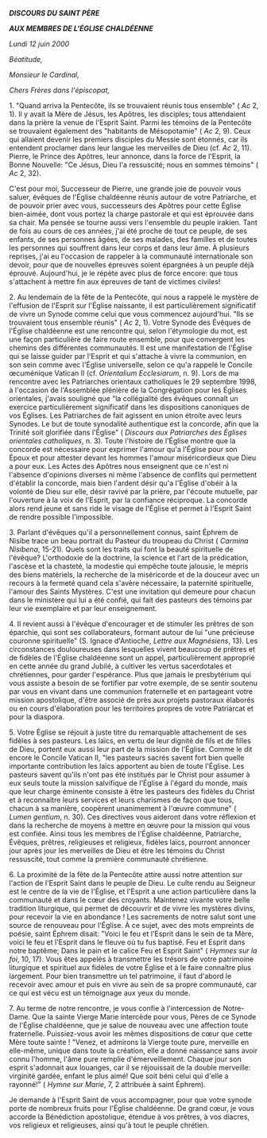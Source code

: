 ***DISCOURS DU SAINT PÈRE***

***AUX MEMBRES DE L'ÉGLISE CHALDÉENNE***

*Lundi 12 juin 2000*

*Béatitude,*

*Monsieur le Cardinal,*

*Chers Frères dans l'épiscopat,*

1\. "Quand arriva la Pentecôte, ils se trouvaient réunis tous ensemble" ( *Ac* 2, 1). Il y avait la Mère de Jésus, les Apôtres, les disciples; tous attendaient dans la prière la venue de l'Esprit Saint. Parmi les témoins de la Pentecôte se trouvaient également des "habitants de Mésopotamie" ( *Ac* 2, 9). Ceux qui allaient devenir les premiers disciples du Messie sont étonnés, car ils entendent proclamer dans leur langue les merveilles de Dieu (cf. *Ac* 2, 11). Pierre, le Prince des Apôtres, leur annonce, dans la force de l'Esprit, la Bonne Nouvelle: "Ce Jésus, Dieu l'a ressuscité; nous en sommes témoins" ( *Ac* 2, 32).

C'est pour moi, Successeur de Pierre, une grande joie de pouvoir vous saluer, évêques de l'Église chaldéenne réunis autour de votre Patriarche, et de pouvoir prier avec vous, successeurs des Apôtres pour cette Église bien-aimée, dont vous portez la charge pastorale et qui est éprouvée dans sa chair. Ma pensée se tourne aussi vers l'ensemble du peuple irakien. Tant de fois au cours de ces années, j'ai été proche de tout ce peuple, de ses enfants, de ses personnes âgées, de ses malades, des familles et de toutes les personnes qui souffrent dans leur corps et dans leur âme. À plusieurs reprises, j'ai eu l'occasion de rappeler à la communauté internationale son devoir, pour que de nouvelles épreuves soient épargnées à un peuple déjà éprouvé. Aujourd'hui, je le répète avec plus de force encore: que tous s'attachent à mettre fin aux épreuves de tant de victimes civiles!

2\. Au lendemain de la fête de la Pentecôte, qui nous a rappelé le mystère de l'effusion de l'Esprit sur l'Église naissante, il est particulièrement significatif de vivre un Synode comme celui que vous commencez aujourd'hui. "Ils se trouvaient tous ensemble réunis" ( *Ac* 2, 1). Votre Synode des Évêques de l'Église chaldéenne est une rencontre qui, selon l'étymologie du mot, est une façon particulière de faire route ensemble, pour que convergent les chemins des différentes communautés. Il est une manifestation de l'Église qui se laisse guider par l'Esprit et qui s'attache à vivre la communion, en son sein comme avec l'Église universelle, selon ce qu'a rappelé le Concile œcuménique Vatican II (cf. *Orientalium Ecclesiarum*, n. 9). Lors de ma rencontre avec les Patriarches orientaux catholiques le 29 septembre 1998, à l'occasion de l'Assemblée plénière de la Congrégation pour les Églises orientales, j'avais souligné que "la collégialité des évêques connaît un exercice particulièrement significatif dans les dispositions canoniques de vos Églises. Les Patriarches de fait agissent en union étroite avec leurs Synodes. Le but de toute synodalité authentique est la concorde, afin que la Trinité soit glorifiée dans l'Église" ( *Discours aux Patriarches des Églises orientales catholiques*, n. 3). Toute l'histoire de l'Église montre que la concorde est nécessaire pour exprimer l'amour qu'a l'Église pour son Époux et pour attester devant les hommes l'amour miséricordieux que Dieu a pour eux. Les Actes des Apôtres nous enseignent que ce n'est ni l'absence d'opinions diverses ni même l'absence de conflits qui permettent d'établir la concorde, mais bien l'ardent désir qu'a l'Église d'obéir à la volonté de Dieu sur elle, désir ravivé par la prière, par l'écoute mutuelle, par l'ouverture à la voix de l'Esprit, par la confiance réciproque. La concorde alors rend jeune et sans ride le visage de l'Église et permet à l'Esprit Saint de rendre possible l'impossible.

3\. Parlant d'évêques qu'il a personnellement connus, saint Éphrem de Nisibe trace un beau portrait du Pasteur du troupeau du Christ ( *Carmina Nisibena*, 15-21). Quels sont les traits qui font la beauté spirituelle de l'évêque? L'orthodoxie de la doctrine, la science et l'art de la prédication, l'ascèse et la chasteté, la modestie qui empêche toute jalousie, le mépris des biens matériels, la recherche de la miséricorde et de la douceur avec un recours à la fermeté quand cela s'avère nécessaire, la paternité spirituelle, l'amour des Saints Mystères. C'est une invitation qui demeure pour chacun dans le ministère qui lui a été confié, qui fait des pasteurs des témoins par leur vie exemplaire et par leur enseignement.

4\. Il revient aussi à l'évêque d'encourager et de stimuler les prêtres de son éparchie, qui sont ses collaborateurs, formant autour de lui "une précieuse couronne spirituelle" (S. Ignace d'Antioche, *Lettre aux Magnésiens*, 13). Les circonstances douloureuses dans lesquelles vivent beaucoup de prêtres et de fidèles de l'Église chaldéenne sont un appel, particulièrement approprié en cette année du grand Jubilé, à cultiver les vertus sacerdotales et chrétiennes, pour garder l'espérance. Plus que jamais le presbytérium qui vous assiste a besoin de se fortifier par votre exemple, de se sentir soutenu par vous en vivant dans une communion fraternelle et en partageant votre mission apostolique, d'être associé de près aux projets pastoraux élaborés ou en cours d'élaboration pour les territoires propres de votre Patriarcat et pour la diaspora.

5\. Votre Église se réjouit à juste titre du remarquable attachement de ses fidèles à ses pasteurs. Les laïcs, en vertu de leur dignité de fils et de filles de Dieu, portent eux aussi leur part de la mission de l'Église. Comme le dit encore le Concile Vatican II, "les pasteurs sacrés savent fort bien quelle importante contribution les laïcs apportent au bien de toute l'Église. Les pasteurs savent qu'ils n'ont pas été institués par le Christ pour assumer à eux seuls toute la mission salvifique de l'Église à l'égard du monde, mais que leur charge éminente consiste à être les pasteurs des fidèles du Christ et à reconnaître leurs services et leurs charismes de façon que tous, chacun à sa manière, coopèrent unanimement à l'œuvre commune" ( *Lumen gentium*, n. 30). Ces directives vous aideront dans votre réflexion et dans la recherche de moyens à mettre en œuvre pour la mission qui vous est confiée. Ainsi tous les membres de l'Église chaldéenne, Patriarche, Évêques, prêtres, religieuses et religieux, fidèles laïcs, pourront annoncer jour après jour les merveilles de Dieu et être les témoins du Christ ressuscité, tout comme la première communauté chrétienne.

6\. La proximité de la fête de la Pentecôte attire aussi notre attention sur l'action de l'Esprit Saint dans le peuple de Dieu. Le culte rendu au Seigneur est le centre de la vie de l'Église, et l'Esprit a une action particulière dans la communauté et dans le cœur des croyants. Maintenez vivante votre belle tradition liturgique, qui permet de découvrir et de vivre les mystères divins, pour recevoir la vie en abondance ! Les sacrements de notre salut sont une source de renouveau pour l'Église. À ce sujet, avec des mots empreints de poésie, saint Éphrem disait: "Voici le feu et l'Esprit dans le sein de ta Mère, voici le feu et l'Esprit dans le fleuve où tu fus baptisé. Feu et Esprit dans notre baptême; Dans le pain et le calice Feu et Esprit Saint" ( *Hymnes sur la foi*, 10, 17). Vous êtes appelés à transmettre les trésors de votre patrimoine liturgique et spirituel aux fidèles de votre Église et à le faire connaître plus largement. Pour bien transmettre un tel patrimoine, il faut d'abord le recevoir avec amour et puis en vivre au sein de sa propre communauté, car ce qui est vécu est un témoignage aux yeux du monde.

7\. Au terme de notre rencontre, je vous confie à l'intercession de Notre-Dame. Que la sainte Vierge Marie intercède pour vous, Pères de ce Synode de l'Église chaldéenne, que je salue de nouveau avec une affection toute fraternelle. Puissiez-vous avoir les mêmes dispositions de cœur que cette Mère toute sainte ! "Venez, et admirons la Vierge toute pure, merveille en elle-même, unique dans toute la création, elle a donné naissance sans avoir connu l'homme, l'âme pure remplie d'émerveillement. Chaque jour son esprit s'adonnait aux louanges, car il se réjouissait de la double merveille: virginité gardée, enfant le plus aimé! Que soit béni celui qui d'elle a rayonné!" ( *Hymne sur Marie*, 7, 2 attribuée à saint Éphrem).

Je demande à l'Esprit Saint de vous accompagner, pour que votre synode porte de nombreux fruits pour l'Église chaldéenne. De grand cœur, je vous accorde la Bénédiction apostolique, étendue à vos prêtres, à vos diacres, vos religieux et religieuses, ainsi qu'à tout le peuple chrétien.